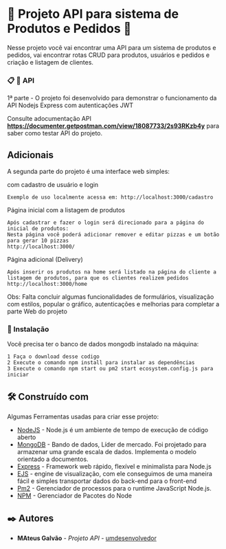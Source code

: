 # 🚀 Projeto API para sistema de Produtos e Pedidos 🚀

Nesse projeto você vai encontrar uma API para um sistema de produtos e pedidos, vai encontrar rotas CRUD para produtos, usuários e pedidos e criação e listagem de clientes.
### 📋 🚀 API
1ª parte - O projeto foi desenvolvido para demonstrar o funcionamento da API Nodejs Express com autenticações JWT

Consulte  adocumentação API **https://documenter.getpostman.com/view/18087733/2s93RKzb4y** para saber como testar API do projeto.

## Adicionais 
A segunda parte do projeto é uma interface web simples:

com cadastro de usuário e login
``` 
Exemplo de uso localmente acessa em: http://localhost:3000/cadastro
```
Página inicial com a listagem de produtos
``` 
Após cadastrar e fazer o login será direcionado para a página do inicial de produtos:
Nesta página você poderá adicionar remover e editar pizzas e um botão para gerar 10 pizzas
http://localhost:3000/
```
Página adicional (Delivery)
``` 
Após inserir os produtos na home será listado na página do cliente a listagem de produtos, para que os clientes realizem pedidos
http://localhost:3000/home
```
Obs: Falta concluir algumas funcionalidades de formulários, visualização com estilos, popular o gráfico, autenticações e melhorias para completar a parte Web do projeto


### 🔧 Instalação

Você precisa ter o banco de dados mongodb instalado na máquina:

```
1 Faça o download desse codigo
2 Execute o comando npm install para instalar as dependências
3 Execute o comando npm start ou pm2 start ecosystem.config.js para iniciar
```

## 🛠️ Construído com

Algumas Ferramentas usadas para criar esse projeto:

* [NodeJS](https://nodejs.org/en) - Node.js é um ambiente de tempo de execução de código aberto
* [MongoDB](https://www.mongodb.com/) - Bando de dados, Líder de mercado. Foi projetado para armazenar uma grande escala de dados. Implementa o modelo orientado a documentos.
* [Express](https://expressjs.com/pt-br/) - Framework web rápido, flexível e minimalista para Node.js
* [EJS](https://ejs.co/) - engine de visualização, com ele conseguimos de uma maneira fácil e simples transportar dados do back-end para o front-end
* [Pm2](https://pm2.keymetrics.io/) - Gerenciador de processos para o runtime JavaScript Node.js.
* [NPM](https://www.npmjs.com/) - Gerenciador de Pacotes do Node


## ✒️ Autores


* **MAteus Galvão** - *Projeto API* - [umdesenvolvedor](https://github.com/mateusgalvao)
